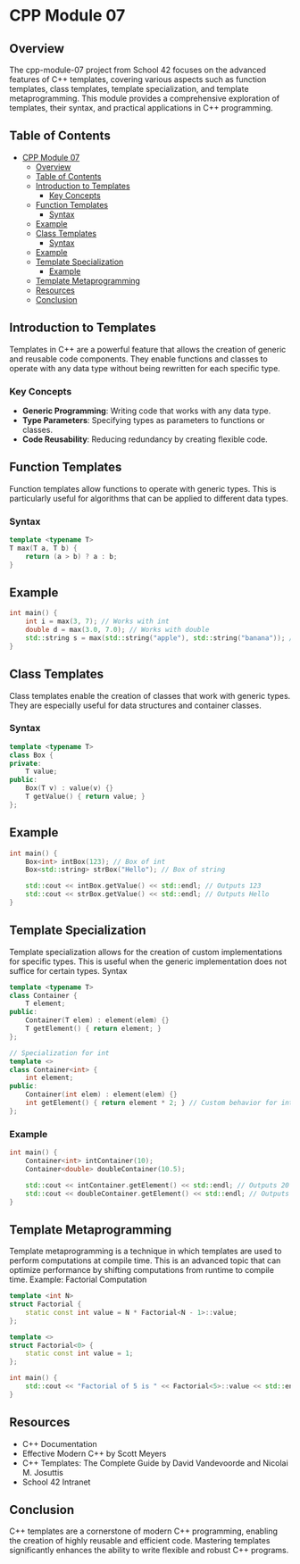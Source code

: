 # CPP Module 07

## Overview

The cpp-module-07 project from School 42 focuses on the advanced features of C++ templates, covering various aspects such as function templates, class templates, template specialization, and template metaprogramming. This module provides a comprehensive exploration of templates, their syntax, and practical applications in C++ programming.

## Table of Contents

- [CPP Module 07](#cpp-module-07)
	- [Overview](#overview)
	- [Table of Contents](#table-of-contents)
	- [Introduction to Templates](#introduction-to-templates)
		- [Key Concepts](#key-concepts)
	- [Function Templates](#function-templates)
		- [Syntax](#syntax)
	- [Example](#example)
	- [Class Templates](#class-templates)
		- [Syntax](#syntax-1)
	- [Example](#example-1)
	- [Template Specialization](#template-specialization)
		- [Example](#example-2)
	- [Template Metaprogramming](#template-metaprogramming)
	- [Resources](#resources)
	- [Conclusion](#conclusion)

## Introduction to Templates

Templates in C++ are a powerful feature that allows the creation of generic and reusable code components. They enable functions and classes to operate with any data type without being rewritten for each specific type.

### Key Concepts

- **Generic Programming**: Writing code that works with any data type.
- **Type Parameters**: Specifying types as parameters to functions or classes.
- **Code Reusability**: Reducing redundancy by creating flexible code.

## Function Templates

Function templates allow functions to operate with generic types. This is particularly useful for algorithms that can be applied to different data types.

### Syntax

```cpp
template <typename T>
T max(T a, T b) {
    return (a > b) ? a : b;
}
```

## Example

```cpp
int main() {
    int i = max(3, 7); // Works with int
    double d = max(3.0, 7.0); // Works with double
    std::string s = max(std::string("apple"), std::string("banana")); // Works with string
}
```

## Class Templates

Class templates enable the creation of classes that work with generic types. They are especially useful for data structures and container classes.

### Syntax

```cpp
template <typename T>
class Box {
private:
    T value;
public:
    Box(T v) : value(v) {}
    T getValue() { return value; }
};
```

## Example

```cpp
int main() {
    Box<int> intBox(123); // Box of int
    Box<std::string> strBox("Hello"); // Box of string

    std::cout << intBox.getValue() << std::endl; // Outputs 123
    std::cout << strBox.getValue() << std::endl; // Outputs Hello
}
```

## Template Specialization

Template specialization allows for the creation of custom implementations for specific types. This is useful when the generic implementation does not suffice for certain types.
Syntax

```cpp
template <typename T>
class Container {
    T element;
public:
    Container(T elem) : element(elem) {}
    T getElement() { return element; }
};

// Specialization for int
template <>
class Container<int> {
    int element;
public:
    Container(int elem) : element(elem) {}
    int getElement() { return element * 2; } // Custom behavior for int
};
```

### Example

```cpp
int main() {
    Container<int> intContainer(10);
    Container<double> doubleContainer(10.5);

    std::cout << intContainer.getElement() << std::endl; // Outputs 20
    std::cout << doubleContainer.getElement() << std::endl; // Outputs 10.5
}
```

## Template Metaprogramming

Template metaprogramming is a technique in which templates are used to perform computations at compile time. This is an advanced topic that can optimize performance by shifting computations from runtime to compile time.
Example: Factorial Computation

```cpp
template <int N>
struct Factorial {
    static const int value = N * Factorial<N - 1>::value;
};

template <>
struct Factorial<0> {
    static const int value = 1;
};

int main() {
    std::cout << "Factorial of 5 is " << Factorial<5>::value << std::endl; // Outputs 120
}
```

## Resources

- C++ Documentation
- Effective Modern C++ by Scott Meyers
- C++ Templates: The Complete Guide by David Vandevoorde and Nicolai M. Josuttis
- School 42 Intranet

## Conclusion

C++ templates are a cornerstone of modern C++ programming, enabling the creation of highly reusable and efficient code. Mastering templates significantly enhances the ability to write flexible and robust C++ programs.

